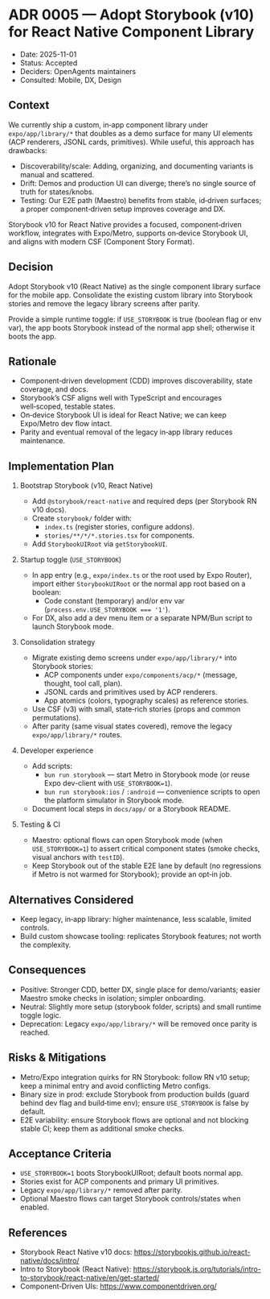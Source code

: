 # ADR 0005 — Adopt Storybook (v10) for React Native Component Library

- Date: 2025-11-01
- Status: Accepted
- Deciders: OpenAgents maintainers
- Consulted: Mobile, DX, Design

## Context

We currently ship a custom, in‑app component library under `expo/app/library/*` that doubles as a demo surface for many UI elements (ACP renderers, JSONL cards, primitives). While useful, this approach has drawbacks:

- Discoverability/scale: Adding, organizing, and documenting variants is manual and scattered.
- Drift: Demos and production UI can diverge; there’s no single source of truth for states/knobs.
- Testing: Our E2E path (Maestro) benefits from stable, id‑driven surfaces; a proper component‑driven setup improves coverage and DX.

Storybook v10 for React Native provides a focused, component‑driven workflow, integrates with Expo/Metro, supports on‑device Storybook UI, and aligns with modern CSF (Component Story Format).

## Decision

Adopt Storybook v10 (React Native) as the single component library surface for the mobile app. Consolidate the existing custom library into Storybook stories and remove the legacy library screens after parity.

Provide a simple runtime toggle: if `USE_STORYBOOK` is true (boolean flag or env var), the app boots Storybook instead of the normal app shell; otherwise it boots the app.

## Rationale

- Component‑driven development (CDD) improves discoverability, state coverage, and docs.
- Storybook’s CSF aligns well with TypeScript and encourages well‑scoped, testable states.
- On‑device Storybook UI is ideal for React Native; we can keep Expo/Metro dev flow intact.
- Parity and eventual removal of the legacy in‑app library reduces maintenance.

## Implementation Plan

1) Bootstrap Storybook (v10, React Native)
   - Add `@storybook/react-native` and required deps (per Storybook RN v10 docs).
   - Create `storybook/` folder with:
     - `index.ts` (register stories, configure addons).
     - `stories/**/*/*.stories.tsx` for components.
   - Add `StorybookUIRoot` via `getStorybookUI`.

2) Startup toggle (`USE_STORYBOOK`)
   - In app entry (e.g., `expo/index.ts` or the root used by Expo Router), import either `StorybookUIRoot` or the normal app root based on a boolean:
     - Code constant (temporary) and/or env var (`process.env.USE_STORYBOOK === '1'`).
   - For DX, also add a dev menu item or a separate NPM/Bun script to launch Storybook mode.

3) Consolidation strategy
   - Migrate existing demo screens under `expo/app/library/*` into Storybook stories:
     - ACP components under `expo/components/acp/*` (message, thought, tool call, plan).
     - JSONL cards and primitives used by ACP renderers.
     - App atomics (colors, typography scales) as reference stories.
   - Use CSF (v3) with small, state‑rich stories (props and common permutations).
   - After parity (same visual states covered), remove the legacy `expo/app/library/*` routes.

4) Developer experience
   - Add scripts:
     - `bun run storybook` — start Metro in Storybook mode (or reuse Expo dev-client with `USE_STORYBOOK=1`).
     - `bun run storybook:ios` / `:android` — convenience scripts to open the platform simulator in Storybook mode.
   - Document local steps in `docs/app/` or a Storybook README.

5) Testing & CI
   - Maestro: optional flows can open Storybook mode (when `USE_STORYBOOK=1`) to assert critical component states (smoke checks, visual anchors with `testID`).
   - Keep Storybook out of the stable E2E lane by default (no regressions if Metro is not warmed for Storybook); provide an opt‑in job.

## Alternatives Considered

- Keep legacy, in‑app library: higher maintenance, less scalable, limited controls.
- Build custom showcase tooling: replicates Storybook features; not worth the complexity.

## Consequences

- Positive: Stronger CDD, better DX, single place for demo/variants; easier Maestro smoke checks in isolation; simpler onboarding.
- Neutral: Slightly more setup (storybook folder, scripts) and small runtime toggle logic.
- Deprecation: Legacy `expo/app/library/*` will be removed once parity is reached.

## Risks & Mitigations

- Metro/Expo integration quirks for RN Storybook: follow RN v10 setup; keep a minimal entry and avoid conflicting Metro configs.
- Binary size in prod: exclude Storybook from production builds (guard behind dev flag and build‑time env); ensure `USE_STORYBOOK` is false by default.
- E2E variability: ensure Storybook flows are optional and not blocking stable CI; keep them as additional smoke checks.

## Acceptance Criteria

- `USE_STORYBOOK=1` boots StorybookUIRoot; default boots normal app.
- Stories exist for ACP components and primary UI primitives.
- Legacy `expo/app/library/*` removed after parity.
- Optional Maestro flows can target Storybook controls/states when enabled.

## References

- Storybook React Native v10 docs: https://storybookjs.github.io/react-native/docs/intro/
- Intro to Storybook (React Native): https://storybook.js.org/tutorials/intro-to-storybook/react-native/en/get-started/
- Component‑Driven UIs: https://www.componentdriven.org/

